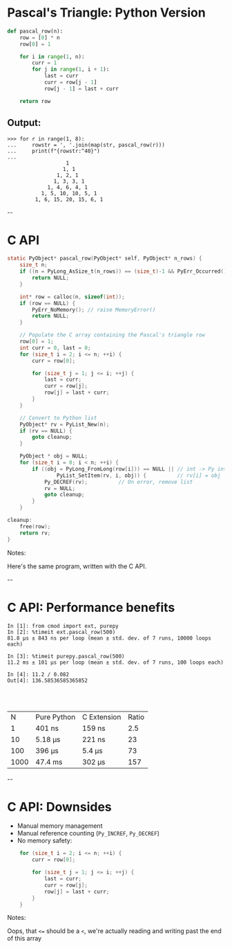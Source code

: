 # Pascal's Triangle: Python Version

```python
def pascal_row(n):
    row = [0] * n
    row[0] = 1

    for i in range(1, n):
        curr = 1
        for j in range(1, i + 1):
            last = curr
            curr = row[j - 1]
            row[j - 1] = last + curr

    return row
```

## Output:

```
>>> for r in range(1, 8):
...     rowstr = ', '.join(map(str, pascal_row(r)))
...     print(f"{rowstr:^40}")
...
                   1
                  1, 1
                1, 2, 1
               1, 3, 3, 1
             1, 4, 6, 4, 1
           1, 5, 10, 10, 5, 1
         1, 6, 15, 20, 15, 6, 1
 ```

--

# C API

```C
static PyObject* pascal_row(PyObject* self, PyObject* n_rows) {
    size_t n;
    if ((n = PyLong_AsSize_t(n_rows)) == (size_t)-1 && PyErr_Occurred()) {
        return NULL;
    }

    int* row = calloc(n, sizeof(int));
    if (row == NULL) {
        PyErr_NoMemory(); // raise MemoryError()
        return NULL;
    }

    // Populate the C array containing the Pascal's triangle row
    row[0] = 1;
    int curr = 0, last = 0;
    for (size_t i = 2; i <= n; ++i) {
        curr = row[0];

        for (size_t j = 1; j <= i; ++j) {
            last = curr;
            curr = row[j];
            row[j] = last + curr;
        }
    }

    // Convert to Python list
    PyObject* rv = PyList_New(n);
    if (rv == NULL) {
        goto cleanup;
    }

    PyObject * obj = NULL;
    for (size_t i = 0; i < n; ++i) {
        if ((obj = PyLong_FromLong(row[i])) == NULL || // int -> Py int
                PyList_SetItem(rv, i, obj)) {          // rv[i] = obj
            Py_DECREF(rv);          // On error, remove list
            rv = NULL;
            goto cleanup;
        }
    }

cleanup:
    free(row);
    return rv;
}
```

Notes:

Here's the same program, written with the C API.

--

# C API: Performance benefits

```
In [1]: from cmod import ext, purepy
In [2]: %timeit ext.pascal_row(500)
81.8 µs ± 843 ns per loop (mean ± std. dev. of 7 runs, 10000 loops each)

In [3]: %timeit purepy.pascal_row(500)
11.2 ms ± 101 µs per loop (mean ± std. dev. of 7 runs, 100 loops each)

In [4]: 11.2 / 0.082
Out[4]: 136.58536585365852
```

<br/>
<br/>
<table>
    <tr>
        <td>N</td>
        <td>Pure Python</td>
        <td>C Extension</td>
        <td>Ratio</td>
    </tr>
    <tr>
        <td>1</td>
        <td>401 ns</td>
        <td>159 ns</td>
        <td>2.5</td>
    </tr>
    <tr>
        <td>10</td>
        <td>5.18 μs</td>
        <td>221 ns</td>
        <td>23</td>
    </tr>
    <tr>
        <td>100</td>
        <td>396 μs</td>
        <td>5.4 μs</td>
        <td>73</td>
    </tr>
    <tr>
        <td>1000</td>
        <td>47.4 ms</td>
        <td>302 μs</td>
        <td>157</td>
    </tr>
</table>


--

# C API: Downsides

- Manual memory management
- Manual reference counting (`Py_INCREF`, `Py_DECREF`)
- No memory safety:

```C
    for (size_t i = 2; i <= n; ++i) {
        curr = row[0];

        for (size_t j = 1; j <= i; ++j) {
            last = curr;
            curr = row[j];
            row[j] = last + curr;
        }
    }
```
<!-- .element class="fragment" -->

Notes:

Oops, that `<=` should be a `<`, we're actually reading and writing past the end of this array
